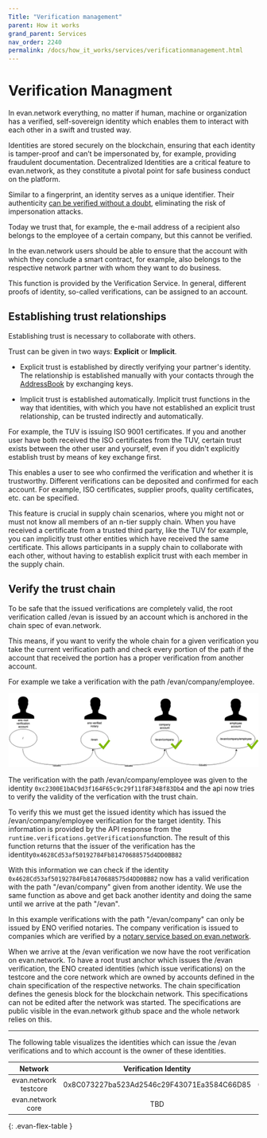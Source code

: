```yaml
---
Title: "Verification management"
parent: How it works
grand_parent: Services
nav_order: 2240
permalink: /docs/how_it_works/services/verificationmanagement.html
---
```


# Verification Managment

In evan.network everything, no matter if human, machine or organization has a verified, self-sovereign identity which enables them to interact with each other in a swift and trusted way.

Identities are stored securely on the blockchain, ensuring that each identity is tamper-proof and can’t be impersonated by, for example, providing fraudulent documentation. Decentralized Identities are a critical feature to evan.network, as they constitute a pivotal point for safe business conduct on the platform.

Similar to a fingerprint, an identity serves as a unique identifier.
Their authenticity [can be verified without a doubt](/docs/first_steps/core_apps/verification.html), eliminating the risk of impersonation attacks.

Today we trust that, for example, the e-mail address of a recipient also belongs to the employee of a certain company, but this cannot be verified.

In the evan.network users should be able to ensure that the account with which they conclude a smart contract, for example, also belongs to the respective network partner with whom they want to do business.

This function is provided by the Verification Service. In general, different proofs of identity, so-called verifications, can be assigned to an account.


## Establishing trust relationships

Establishing trust is necessary to collaborate with others.

Trust can be given in two ways: **Explicit** or **Implicit**.

* Explicit trust is established by directly verifying your partner's identity. The relationship is established manually with your contacts through the [AddressBook](/docs/first_steps/core_apps/contacts.html) by exchanging keys.

* Implicit trust is established automatically.
Implicit trust functions in the way that identities, with which you have not established an explicit trust relationship, can be trusted indirectly and automatically.

For example, the TUV is issuing ISO 9001 certificates. If you and another user have both received the ISO certificates from the TUV, certain trust exists between the other user and yourself, even if you didn't explicitly establish trust by means of key exchange first.

This enables a user to see who confirmed the verification and whether it is trustworthy. Different verifications can be deposited and confirmed for each account. For example, ISO certificates, supplier proofs, quality certificates, etc. can be specified.

This feature is crucial in supply chain scenarios, where you might not or must not know all members of an n-tier supply chain.
When you have received a certificate from a trusted third party, like the TUV for example, you can implicitly trust other entities which have received the same certificate.
This allows participants in a supply chain to collaborate with each other, without having to establish explicit trust with each member in the supply chain.


## Verify the trust chain

To be safe that the issued verifications are completely valid, the root verification called /evan is issued by an account which is anchored in the chain spec of evan.network.


This means, if you want to verify the whole chain for a given verification you take the current verification path and check every portion of the path if the account that received the portion has a proper verification from another account.


For example we take a verification with the path /evan/company/employee.

![ENO verification](/docs/2000_how_it_works/img/eno_verification.png)

The verification with the path /evan/company/employee was given to the identity `0xc2300E1bAC9d3f164F65c9c29f11f8F34Bf83Db4` and the api now tries to verify the validity of the verfication with the trust chain.

To verify this we must get the issued identity which has issued the /evan/company/employee verification for the target identity. This information is provided by the API response from the `runtime.verifications.getVerifications`function. The result of this function returns that the issuer of the verification has the identity`0x4628Cd53af50192784Fb81470688575d4DD0BB82`

With this information we can check if the identity  `0x4628Cd53af50192784Fb81470688575d4DD0BB82` now has a valid verification with the path "/evan/company" given from another identity. We use the same function as above and get back another identity and doing the same until we arrive at the path "/evan".


In this example verifications with the path "/evan/company" can only be issued by ENO verified notaries. The company verification is issued to companies which are verified by a [notary service based on evan.network](/docs/first_steps/power_apps/notary-verification.html).


When we arrive at the /evan verification we now have the root verification on evan.network. To have a root trust anchor which issues the /evan verification, the ENO created identities (which issue verifications) on the testcore and the core network which are owned by accounts defined in the chain specification of the respective networks. The chain specification defines the genesis block for the blockchain network. This specifications can not be edited after the network was started. The specifications are public visible in the evan.network github space and the whole network relies on this.

-------

The following table visualizes the identities which can issue the /evan verifications and to which account is the owner of these identities.

| Network | Verification Identity | Verification Account |
| :-: | :-: | :-: |
| evan.network testcore  | 0x8C073227ba523Ad2546c29F43071Ea3584C66D85 | 0x00a71373dA6e26F134B87faD634AbBB154C8778d |
| evan.network core       |  TBD | TBD |
{: .evan-flex-table }



